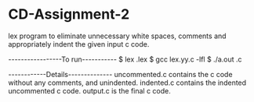 # CD-Assignment-2
lex program to eliminate unnecessary white spaces, comments and appropriately indent the given input c code.

-----------------To run-----------
$ lex <filename>.lex
$ gcc lex.yy.c -lfl
$ ./a.out <filename>.c

------------Details--------------
uncommented.c contains the c code without any comments, and unindented.
indented.c contains the indented uncommented c code.
output.c is the final c code.
